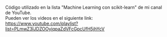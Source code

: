 Código utilizado en la lista "Machine Learning con scikit-learn" de mi canal de YouTube.<br>
Pueden ver los videos en el siguiente link:<br>
https://www.youtube.com/playlist?list=PLmwZ3IJDZOOyiqpaZdVFcGpcUfH5jhYcV
